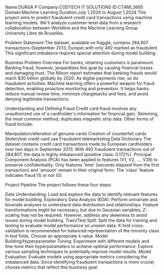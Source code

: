 Name:DURGA P
Company:CODTECH IT SOLUTIONS
ID:CT4ML3665
Domain:Machine Learning
Duration:July 1,2024 to August 1,2024
This project aims to predict fraudulent credit card transactions using machine learning models. We'll analyze customer-level data from a research collaboration between Worldline and the Machine Learning Group University Libre de Bruxelles.

Problem Statement
The dataset, available on Kaggle, contains 284,807 transactions (September 2013, Europe) with only 492 marked as fraudulent. This significant imbalance requires special attention during model building.

Business Problem Overview
For banks, retaining customers is paramount. Banking fraud, however, jeopardizes this goal by causing financial losses and damaging trust. The Nilson report estimates that banking frauds would reach $30 billion globally by 2020. As digital payments rise, so do fraudulent activities. Machine learning offers a powerful weapon for fraud detection, enabling proactive monitoring and prevention. It helps banks reduce manual review time, minimize chargebacks and fees, and avoid denying legitimate transactions.

Understanding and Defining Fraud
Credit card fraud involves any unauthorized use of a cardholder's information for financial gain. Skimming, the most common method, duplicates magnetic strip data. Other forms of fraud include:

Manipulation/alteration of genuine cards
Creation of counterfeit cards
Stolen/lost credit card use
Fraudulent telemarketing
Data Dictionary
The dataset contains credit card transactions made by European cardholders over two days in September 2013. With 492 fraudulent transactions out of 284,807, the data is highly imbalanced (positive class: 0.172%). Principal Component Analysis (PCA) has been applied to features (V1, V2, ..., V28) to preserve confidentiality. Only features 'time' (seconds elapsed from the first transaction) and 'amount' remain in their original form. The 'class' feature indicates fraud (1) or not (0).

Project Pipeline
The project follows these four steps:

Data Understanding: Load and explore the data to identify relevant features for model building.
Exploratory Data Analysis (EDA): Perform univariate and bivariate analyses to understand data distribution and relationships. Feature transformations might be necessary, but due to Gaussian variables, Z-scaling may not be required. However, address any skewness to avoid issues during model building.
Train/Test Split: Split the data for training and testing to evaluate model performance on unseen data. K-fold cross-validation is recommended for balanced representation of the minority class in test folds. Choose an appropriate k value.
Model Building/Hyperparameter Tuning: Experiment with different models and fine-tune their hyperparameters to achieve optimal performance. Explore various sampling techniques to potentially improve model results.
Model Evaluation: Evaluate models using appropriate metrics considering the imbalanced data. Since identifying fraudulent transactions is more crucial, choose metrics that reflect this business goal.
